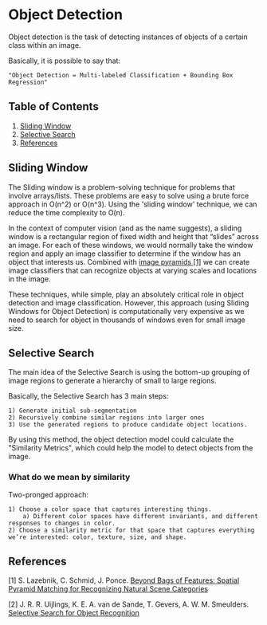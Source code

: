 # Object Detection

Object detection is the task of detecting instances of objects of a certain class within an image.

Basically, it is possible to say that:

    "Object Detection = Multi-labeled Classification + Bounding Box Regression"

## Table of Contents

1. [Sliding Window](#sliding-window)
2. [Selective Search](#selective-search)
3. [References](#references)

## Sliding Window

The Sliding window is a problem-solving technique for problems that involve arrays/lists. These problems are easy to solve using a brute force approach in O(n^2) or O(n^3). Using the 'sliding window' technique, we can reduce the time complexity to O(n).

In the context of computer vision (and as the name suggests), a sliding window is a rectangular region of fixed width and height that “slides” across an image. For each of these windows, we would normally take the window region and apply an image classifier to determine if the window has an object that interests us. Combined with [image pyramids [1]](https://ieeexplore.ieee.org/abstract/document/1641019/) we can create image classifiers that can recognize objects at varying scales and locations in the image.

These techniques, while simple, play an absolutely critical role in object detection and image classification. However, this approach (using Sliding Windows for Object Detection) is computationally very expensive as we need to search for object in thousands of windows even for small image size.

## Selective Search

The main idea of the Selective Search is using the bottom-up grouping of image regions to generate a hierarchy of small to large regions.

Basically, the Selective Search has 3 main steps:

    1) Generate initial sub-segmentation
    2) Recursively combine similar regions into larger ones
    3) Use the generated regions to produce candidate object locations.

By using this method, the object detection model could calculate the "Similarity Metrics", which could help the model to detect objects from the image.

### What do we mean by similarity

Two-pronged approach:

    1) Choose a color space that captures interesting things.
        a) Different color spaces have different invariants, and different responses to changes in color.
    2) Choose a similarity metric for that space that captures everything we’re interested: color, texture, size, and shape.

## References

[1] S. Lazebnik, C. Schmid, J. Ponce. [Beyond Bags of Features: Spatial Pyramid Matching for Recognizing Natural Scene Categories](https://ieeexplore.ieee.org/abstract/document/1641019/)

[2] J. R. R. Uijlings, K. E. A. van de Sande, T. Gevers, A. W. M. Smeulders. [Selective Search for Object Recognition](https://link.springer.com/article/10.1007%252Fs11263-013-0620-5)

